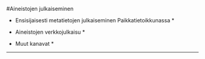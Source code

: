 #Aineistojen julkaiseminen

* Ensisijaisesti metatietojen julkaiseminen Paikkatietoikkunassa *

* Aineistojen verkkojulkaisu *

* Muut kanavat *

---
